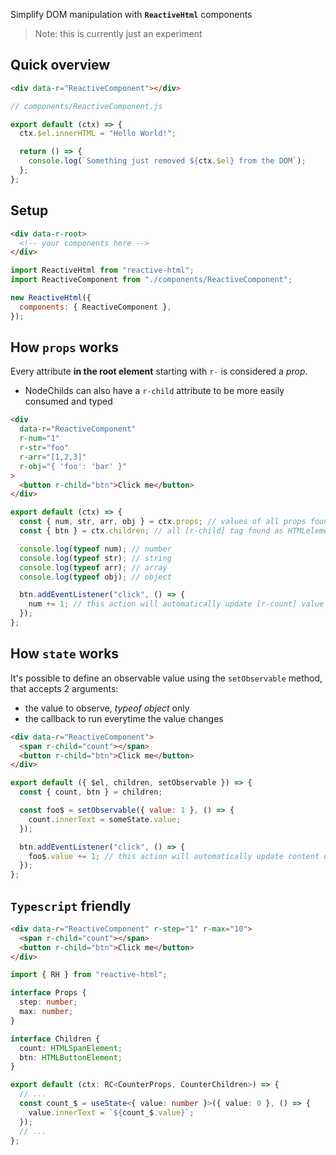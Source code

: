 Simplify DOM manipulation with **`ReactiveHtml`** components

> Note: this is currently just an experiment

## Quick overview

```html
<div data-r="ReactiveComponent"></div>
```

```javascript
// components/ReactiveComponent.js

export default (ctx) => {
  ctx.$el.innerHTML = "Hello World!";

  return () => {
    console.log(`Something just removed ${ctx.$el} from the DOM`);
  };
};
```

## Setup

```html
<div data-r-root>
  <!-- your components here -->
</div>
```

```javascript
import ReactiveHtml from "reactive-html";
import ReactiveComponent from "./components/ReactiveComponent";

new ReactiveHtml({
  components: { ReactiveComponent },
});
```

## How `props` works

Every attribute **in the root element** starting with `r-` is considered a _prop_.

- NodeChilds can also have a `r-child` attribute to be more easily consumed and typed

```html
<div
  data-r="ReactiveComponent"
  r-num="1"
  r-str="foo"
  r-arr="[1,2,3]"
  r-obj="{ 'foo': 'bar' }"
>
  <button r-child="btn">Click me</button>
</div>
```

```javascript
export default (ctx) => {
  const { num, str, arr, obj } = ctx.props; // values of all props found, already converted
  const { btn } = ctx.children; // all [r-child] tag found as HTMLelement

  console.log(typeof num); // number
  console.log(typeof str); // string
  console.log(typeof arr); // array
  console.log(typeof obj); // object

  btn.addEventListener("click", () => {
    num += 1; // this action will automatically update [r-count] value
  });
};
```

## How `state` works

It's possible to define an observable value using the `setObservable` method, that accepts 2 arguments:

- the value to observe, _typeof object_ only
- the callback to run everytime the value changes

```html
<div data-r="ReactiveComponent">
  <span r-child="count"></span>
  <button r-child="btn">Click me</button>
</div>
```

```javascript
export default ({ $el, children, setObservable }) => {
  const { count, btn } = children;

  const foo$ = setObservable({ value: 1 }, () => {
    count.innerText = someState.value;
  });

  btn.addEventListener("click", () => {
    foo$.value += 1; // this action will automatically update content of span[r-child="count"]
  });
};
```

## `Typescript` friendly

```html
<div data-r="ReactiveComponent" r-step="1" r-max="10">
  <span r-child="count"></span>
  <button r-child="btn">Click me</button>
</div>
```

```typescript
import { RH } from "reactive-html";

interface Props {
  step: number;
  max: number;
}

interface Children {
  count: HTMLSpanElement;
  btn: HTMLButtonElement;
}

export default (ctx: RC<CounterProps, CounterChildren>) => {
  // ...
  const count_$ = useState<{ value: number }>({ value: 0 }, () => {
    value.innerText = `${count_$.value}`;
  });
  // ...
};
```
